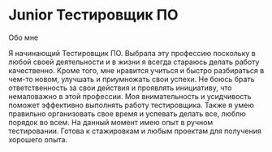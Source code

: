 # Junior Тестировщик ПО
Обо мне

Я начинающий Тестировщик ПО. Выбрала эту профессию поскольку в любой своей деятельности и в жизни я всегда стараюсь делать работу качественно. Кроме того, мне нравится учиться и быстро разбираться в чем-то новом, улучшать и приумножать свои успехи. Не боюсь брать ответственность за свои действия и проявлять инициативу, что немаловажно в этой профессии. Моя внимательность и усидчивость поможет эффективно выполнять работу тестировщика. Также я умею правильно организовать свое время и успевать делать все, люблю порядок во всем. На данный момент имею опыт в ручном тестировании. Готова к стажировкам и любым проектам для получения хорошего опыта.


